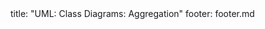 <frontmatter>
title: "UML: Class Diagrams: Aggregation"
footer: footer.md
</frontmatter>

<include src="navbar.md" boilerplate />

<include src="container-inPage-asFlat.md" boilerplate />